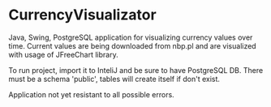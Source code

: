 # CurrencyVisualizator
Java, Swing, PostgreSQL application for visualizing currency values over time.
Current values are being downloaded from nbp.pl and are visualized with usage of JFreeChart library.

To run project, import it to InteliJ and be sure to have PostgreSQL DB.
There must be a schema 'public', tables will create itself if don't exist.

Application not yet resistant to all possible errors.
